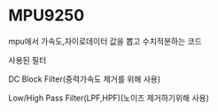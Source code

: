 # MPU9250
mpu에서 가속도,자이로데이터 값을 뽑고 수치적분하는 코드


사용된 필터

DC Block Filter(중력가속도 제거를 위해 사용)

Low/High Pass Filter(LPF,HPF)(노이즈 제거하기위해 사용)
